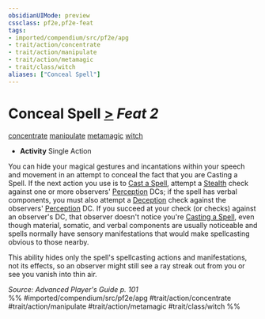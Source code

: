 ```yaml
---
obsidianUIMode: preview
cssclass: pf2e,pf2e-feat
tags:
- imported/compendium/src/pf2e/apg
- trait/action/concentrate
- trait/action/manipulate
- trait/action/metamagic
- trait/class/witch
aliases: ["Conceal Spell"]
---
```

# Conceal Spell  [>](chapter-9-playing-the-game.md#Actions "Single Action") *Feat 2*  
[concentrate](concentrate.md)  [manipulate](manipulate.md)  [metamagic](metamagic.md)  [witch](rules/traits/witch-apg.md)  

- **Activity** Single Action

You can hide your magical gestures and incantations within your speech and movement in an attempt to conceal the fact that you are Casting a Spell. If the next action you use is to [Cast a Spell](cast-a-spell.md), attempt a [Stealth](../skills.md#Stealth) check against one or more observers' [Perception](../skills.md#Perception) DCs; if the spell has verbal components, you must also attempt a [Deception](../skills.md#Deception) check against the observers' [Perception](../skills.md#Perception) DC. If you succeed at your check (or checks) against an observer's DC, that observer doesn't notice you're [Casting a Spell](cast-a-spell.md), even though material, somatic, and verbal components are usually noticeable and spells normally have sensory manifestations that would make spellcasting obvious to those nearby.

This ability hides only the spell's spellcasting actions and manifestations, not its effects, so an observer might still see a ray streak out from you or see you vanish into thin air.

*Source: Advanced Player's Guide p. 101*  
%% #imported/compendium/src/pf2e/apg #trait/action/concentrate #trait/action/manipulate #trait/action/metamagic #trait/class/witch %%